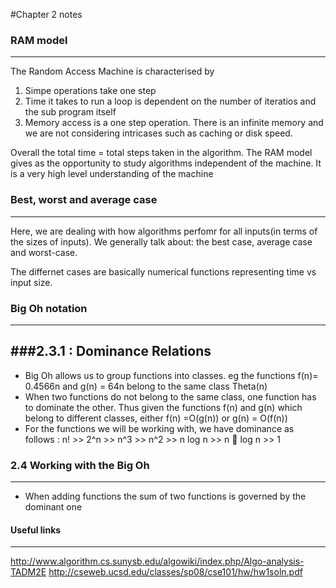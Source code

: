 #Chapter 2 notes
### RAM model
-------
The Random Access Machine is characterised by

1. Simpe operations take one step
2. Time it takes to run a loop is dependent on the number of iteratios and the sub program itself
3. Memory access is a one step operation. There is an infinite memory and we are not considering intricases such as caching or disk speed.

Overall the total time = total steps taken in the algorithm. The RAM model gives as the opportunity to study algorithms independent of the machine. It is a very high level understanding of the machine

### Best, worst and average case
--------------
 Here, we are dealing with how algorithms perfomr for all inputs(in terms of the sizes of inputs). 
 We generally talk about: the best case, average case and worst-case.
 
 The differnet cases are basically numerical functions representing time vs input size.
 
 ### Big Oh notation
 -------------
 
###2.3.1 : Dominance Relations
-------
+ Big Oh allows us to group functions into classes. eg the functions f(n)=  0.4566n and g(n) = 64n belong to the same class Theta(n)
+ When two functions do not belong to the same class, one function has to dominate the other. Thus given the functions f(n) and g(n) 
which belong to different classes, either f(n) =O(g(n)) or g(n) = O(f(n))
+ For the functions we will be working with, we have dominance as follows : n! >> 2^n >> n^3 >> n^2 >> n log n >> n  log n >> 1

### 2.4 Working with the Big Oh
-------------
+ When adding functions the sum of two functions is governed by the dominant one


#### Useful links
--------
http://www.algorithm.cs.sunysb.edu/algowiki/index.php/Algo-analysis-TADM2E
http://cseweb.ucsd.edu/classes/sp08/cse101/hw/hw1soln.pdf
